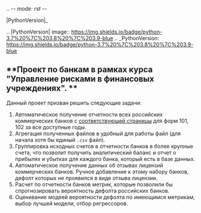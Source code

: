 .. -*- mode: rst -*-

|PythonVersion|_ 

.. |PythonVersion| image:: https://img.shields.io/badge/python-3.7%20%7C%203.8%20%7C%203.9-blue
.. _PythonVersion: https://img.shields.io/badge/python-3.7%20%7C%203.8%20%7C%203.9-blue

**Проект по банкам в рамках курса "Управление рисками в финансовых учреждениях". **
-----------------------------------------------------------------------------------

Данный проект призван решить следующие задачи:
1. Автоматическое получение отчетности всех российских коммерческих банков с [соответствующей страницы](https://cbr.ru/banking_sector/otchetnost-kreditnykh-organizaciy/) для форм 101, 102 за все доступные годы.
2. Агрегация полученных файлов в удобный для работы файл (для начала хотя бы единый `.csv` файл).
3. Группировка исходных счетов в отчетности банков в более крупные счета, что позволит получить аналитический баланс и отчет о прибылях и убытках для каждого банка, который есть в базе данных.
4. Автоматическое получение данных об отзывах лицензий коммерческих банков. Ручное добавление к этому набору банков, дефолт которых не проявился в виде отзыва лицензии.
5. Расчет по отчетности банков метрик, которые позволили бы спрогнозировать вероятность дефолта российских банков.
6. Оценивание модеей вероятности дефолта по имеющимся метрикам, выбор лучшей модели, отбор регрессоров.

